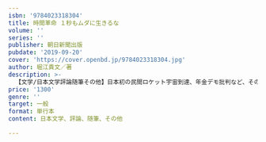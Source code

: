 ```yaml
---
isbn: '9784023318304'
title: 時間革命 １秒もムダに生きるな
volume: ''
series: ''
publisher: 朝日新聞出版
pubdate: '2019-09-20'
cover: 'https://cover.openbd.jp/9784023318304.jpg'
author: 堀江貴文／著
description: >-
  【文学/日本文学評論随筆その他】日本初の民間ロケット宇宙到達、年金デモ批判など、その言動が常にニュースになるホリエモンが、最も大切にする「時間哲学」を初めて語り尽くした！　「バカに恵む時間は１秒もない」「報告会議は時間の集団自殺」。人生を変える革命の書！
price: '1300'
genre: ''
target: 一般
format: 単行本
content: 日本文学、評論、随筆、その他

---
```

